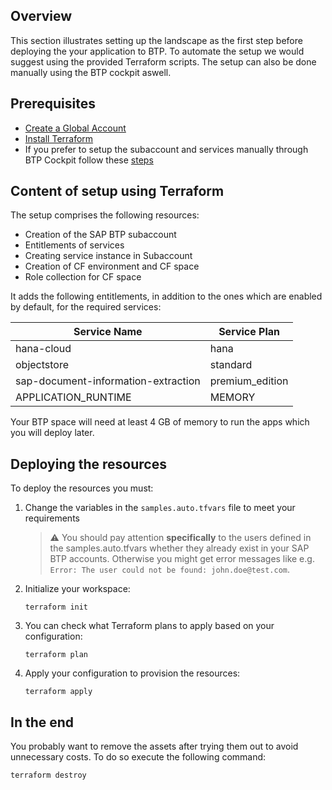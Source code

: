 ## Overview

This section illustrates setting up the landscape as the first step before deploying the your application to BTP. To automate the setup we would suggest using the provided Terraform scripts. The setup can also be done manually using the BTP cockpit aswell.

## Prerequisites

- [Create a Global Account](https://help.sap.com/docs/btp/sap-business-technology-platform/getting-global-account)
- [Install Terraform](https://developer.hashicorp.com/terraform/install#darwin)
- If you prefer to setup the subaccount and services manually through BTP Cockpit follow these
  [steps](https://help.sap.com/docs/btp/sap-business-technology-platform/getting-started-with-trial-account-in-cloud-foundry-environment?q=subaccount%20setup)

## Content of setup using Terraform

The setup comprises the following resources:

- Creation of the SAP BTP subaccount
- Entitlements of services
- Creating service instance in Subaccount
- Creation of CF environment and CF space
- Role collection for CF space

It adds the following entitlements, in addition to the ones which are enabled by default, for the required services:

| Service Name                          | Service Plan     |
|---------------------------------------|------------------|
| hana-cloud                            | hana             |
| objectstore                           | standard         |
| sap-document-information-extraction   | premium_edition  |
| APPLICATION_RUNTIME                   | MEMORY           |

Your BTP space will need at least 4 GB of memory to run the apps which you will deploy later.

## Deploying the resources

To deploy the resources you must:

1. Change the variables in the `samples.auto.tfvars` file to meet your requirements

   > ⚠️ You should pay attention **specifically** to the users defined in the samples.auto.tfvars whether they already exist in your SAP BTP accounts. Otherwise you might get error messages like e.g. `Error: The user could not be found: john.doe@test.com`.

2. Initialize your workspace:

   ```
   terraform init
   ```

3. You can check what Terraform plans to apply based on your configuration:

   ```
   terraform plan
   ```

4. Apply your configuration to provision the resources:

   ```
   terraform apply
   ```

## In the end

You probably want to remove the assets after trying them out to avoid unnecessary costs. To do so execute the following command:

```
terraform destroy
```
